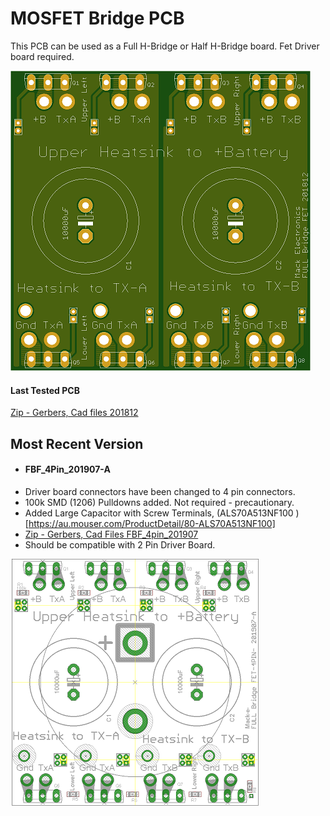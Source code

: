 # MOSFET Bridge PCB  

This PCB can be used as a Full H-Bridge or Half H-Bridge board.  Fet Driver board required.

![Full Bridge](https://github.com/mackelec/StepInverter/blob/master/images/Full%20Bridge_small.png)

#### Last Tested PCB

[Zip - Gerbers, Cad files 201812](https://github.com/mackelec/StepInverter/blob/master/PCB/pcb_FET_Bridge/FullBridgeFet_201812_2_complete.zip)

## Most Recent Version

 
 -  #### FBF_4Pin_201907-A
 -  Driver board connectors have been changed to 4 pin connectors.
 -  100k SMD (1206) Pulldowns added.  Not required - precautionary.
 -  Added Large Capacitor with Screw Terminals, (ALS70A513NF100 )[https://au.mouser.com/ProductDetail/80-ALS70A513NF100]
 -  [Zip - Gerbers, Cad Files FBF_4pin_201907](https://github.com/mackelec/StepInverter/blob/master/PCB/pcb_FET_Bridge/FullBridgeFet_4pin_201907A_complete.zip)
 -  Should be compatible with 2 Pin Driver Board.
 
 ![FBF_4Pin_201907-A](https://github.com/mackelec/StepInverter/blob/master/images/FBF_4pin_201907A_overlay_small.png)
